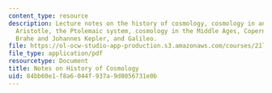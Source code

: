 ```yaml
---
content_type: resource
description: Lecture notes on the history of cosmology, cosmology in ancient Greece,
  Aristotle, the Ptolemaic system, cosmology in the Middle Ages, Copernicus, Tycho
  Brahe and Johannes Kepler, and Galileo.
file: https://ol-ocw-studio-app-production.s3.amazonaws.com/courses/21l-016-learning-from-the-past-drama-science-performance-spring-2009/84bb60e1f8a6044f937a9d8056731e0b_MIT21L_016s09_read01_baker_astronomy.pdf
file_type: application/pdf
resourcetype: Document
title: Notes on History of Cosmology
uid: 84bb60e1-f8a6-044f-937a-9d8056731e0b
---
```

